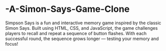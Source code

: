 # -A-Simon-Says-Game-Clone
Simpson Says is a fun and interactive memory game inspired by the classic Simon Says. Built using HTML, CSS, and JavaScript, the game challenges players to recall and repeat a sequence of button flashes. With each successful round, the sequence grows longer — testing your memory and focus!
